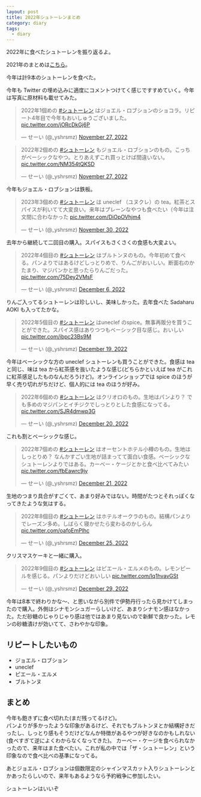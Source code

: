 ```yaml
---
layout: post
title: 2022年シュトーレンまとめ
category: diary
tags:
  - diary
---
```


2022年に食べたシュトーレンを振り返るよ。

2021年のまとめは[こちら](/2021/12/29/2021-stollen-wrapup/)。

今年は計9本のシュトーレンを食べた。

今年も Twitter の埋め込みに適度にコメントつけてく感じですすめていく。今年は写真に原材料も載せてみた。

<blockquote class="twitter-tweet" data-conversation="none"><p lang="ja" dir="ltr">2022年1個めの <a href="https://twitter.com/hashtag/%E3%82%B7%E3%83%A5%E3%83%88%E3%83%BC%E3%83%AC%E3%83%B3?src=hash&amp;ref_src=twsrc%5Etfw">#シュトーレン</a> はジョエル・ロブションのショコラ。リピート4年目で今年もおいしゅうございました。 <a href="https://t.co/jORcDkGj6P">pic.twitter.com/jORcDkGj6P</a></p>&mdash; せーい (@_yshrsmz) <a href="https://twitter.com/_yshrsmz/status/1596852290220339200?ref_src=twsrc%5Etfw">November 27, 2022</a></blockquote>


<blockquote class="twitter-tweet" data-conversation="none"><p lang="ja" dir="ltr">2022年2個めの <a href="https://twitter.com/hashtag/%E3%82%B7%E3%83%A5%E3%83%88%E3%83%BC%E3%83%AC%E3%83%B3?src=hash&amp;ref_src=twsrc%5Etfw">#シュトーレン</a> もジョエル・ロブションのもの。こっちがベーシックなやつ。とりあえずこれ買っとけば間違いない。 <a href="https://t.co/NM354tQKSD">pic.twitter.com/NM354tQKSD</a></p>&mdash; せーい (@_yshrsmz) <a href="https://twitter.com/_yshrsmz/status/1596852618672091137?ref_src=twsrc%5Etfw">November 27, 2022</a></blockquote>

今年もジョエル・ロブションは鉄板。

<blockquote class="twitter-tweet" data-conversation="none"><p lang="ja" dir="ltr">2023年3個めの <a href="https://twitter.com/hashtag/%E3%82%B7%E3%83%A5%E3%83%88%E3%83%BC%E3%83%AC%E3%83%B3?src=hash&amp;ref_src=twsrc%5Etfw">#シュトーレン</a> は uneclef （ユヌクレ）の tea。紅茶とスパイスが利いてて大変良い。来年はプレーンなやつも食べたい（今年は注文間に合わなかった <a href="https://t.co/DiOpOVhjm4">pic.twitter.com/DiOpOVhjm4</a></p>&mdash; せーい (@_yshrsmz) <a href="https://twitter.com/_yshrsmz/status/1597772808192667649?ref_src=twsrc%5Etfw">November 30, 2022</a></blockquote>

去年から継続して二回目の購入。スパイスもさくさくの食感も大変よい。


<blockquote class="twitter-tweet" data-conversation="none"><p lang="ja" dir="ltr">2022年4個目の <a href="https://twitter.com/hashtag/%E3%82%B7%E3%83%A5%E3%83%88%E3%83%BC%E3%83%AC%E3%83%B3?src=hash&amp;ref_src=twsrc%5Etfw">#シュトーレン</a> はブルトンヌのもの。今年初めて食べる。パンよりではあるけどしっとりめで、りんごがおいしい。断面右のかたまり、マジパンかと思ったらりんごだった。 <a href="https://t.co/75Dey2VMsF">pic.twitter.com/75Dey2VMsF</a></p>&mdash; せーい (@_yshrsmz) <a href="https://twitter.com/_yshrsmz/status/1599938971379044352?ref_src=twsrc%5Etfw">December 6, 2022</a></blockquote>

りんご入ってるシュトーレンは珍しいし、美味しかった。去年食べた Sadaharu AOKI も入ってたかな。

<blockquote class="twitter-tweet" data-conversation="none"><p lang="ja" dir="ltr">2022年5個目の <a href="https://twitter.com/hashtag/%E3%82%B7%E3%83%A5%E3%83%88%E3%83%BC%E3%83%AC%E3%83%B3?src=hash&amp;ref_src=twsrc%5Etfw">#シュトーレン</a> はuneclef のspice。無事再販分を買うことができた。スパイス感はありつつもベーシック目な感じ。おいしい <a href="https://t.co/ibpc23Bs9M">pic.twitter.com/ibpc23Bs9M</a></p>&mdash; せーい (@_yshrsmz) <a href="https://twitter.com/_yshrsmz/status/1604641756037120000?ref_src=twsrc%5Etfw">December 19, 2022</a></blockquote>

今年はベーシックな方の uneclef シュトーレンも買うことができた。食感は tea と同じ、味は tea から紅茶感を抜いたような感じ(どちらかといえば tea がこれに紅茶感足したものなんだろうけど)。オンラインショップでは spice のほうが早く売り切れがちだけど、個人的には tea のほうが好み。


<blockquote class="twitter-tweet" data-conversation="none"><p lang="ja" dir="ltr">2022年6個めの <a href="https://twitter.com/hashtag/%E3%82%B7%E3%83%A5%E3%83%88%E3%83%BC%E3%83%AC%E3%83%B3?src=hash&amp;ref_src=twsrc%5Etfw">#シュトーレン</a> はクリオロのもの。生地はパンより？ でも多めのマジパンとイチジクでしっとりとした食感になってる。 <a href="https://t.co/SJR4dmwp3G">pic.twitter.com/SJR4dmwp3G</a></p>&mdash; せーい (@_yshrsmz) <a href="https://twitter.com/_yshrsmz/status/1604995832696418304?ref_src=twsrc%5Etfw">December 20, 2022</a></blockquote>

これも割とベーシックな感じ。

<blockquote class="twitter-tweet" data-conversation="none"><p lang="ja" dir="ltr">2022年7個めの <a href="https://twitter.com/hashtag/%E3%82%B7%E3%83%A5%E3%83%88%E3%83%BC%E3%83%AC%E3%83%B3?src=hash&amp;ref_src=twsrc%5Etfw">#シュトーレン</a> はオーセントホテル小樽のもの。生地はしっとりめ？ なんかすごい生地が詰まってて面白い食感。ベーシックなシュトーレンよりではある。カーベー・ケージとかと食べ比べてみたい <a href="https://t.co/fbEawrc9jy">pic.twitter.com/fbEawrc9jy</a></p>&mdash; せーい (@_yshrsmz) <a href="https://twitter.com/_yshrsmz/status/1605372648892297217?ref_src=twsrc%5Etfw">December 21, 2022</a></blockquote>

生地のつまり具合がすごくて、あまり好みではない。時間がたつとそれっぽくなってきたような気はする。

<blockquote class="twitter-tweet" data-conversation="none"><p lang="ja" dir="ltr">2022年8個目の <a href="https://twitter.com/hashtag/%E3%82%B7%E3%83%A5%E3%83%88%E3%83%BC%E3%83%AC%E3%83%B3?src=hash&amp;ref_src=twsrc%5Etfw">#シュトーレン</a> はホテルオークラのもの。結構パンよりでレーズン多め。しばらく寝かせたら変わるのかしらん <a href="https://t.co/oafoEmPlhc">pic.twitter.com/oafoEmPlhc</a></p>&mdash; せーい (@_yshrsmz) <a href="https://twitter.com/_yshrsmz/status/1606828653786304512?ref_src=twsrc%5Etfw">December 25, 2022</a></blockquote>

クリスマスケーキと一緒に購入。

<blockquote class="twitter-tweet" data-conversation="none"><p lang="ja" dir="ltr">2022年9個目の <a href="https://twitter.com/hashtag/%E3%82%B7%E3%83%A5%E3%83%88%E3%83%BC%E3%83%AC%E3%83%B3?src=hash&amp;ref_src=twsrc%5Etfw">#シュトーレン</a> はピエール・エルメのもの。レモンピールを感じる。パンよりだけどおいしい <a href="https://t.co/Iq1hvavGSt">pic.twitter.com/Iq1hvavGSt</a></p>&mdash; せーい (@_yshrsmz) <a href="https://twitter.com/_yshrsmz/status/1608277234241998848?ref_src=twsrc%5Etfw">December 29, 2022</a></blockquote>

今年は8本で終わりかな〜、と思いながら別件で伊勢丹行ったら見かけてしまったので購入。外側はシナモンシュガーらしいけど、あまりシナモン感はなかった。ただ砂糖のじゃりじゃり感は他ではあまり見ないので新鮮で良かった。レモンの砂糖漬けが効いてて、さわやかな印象。

## リピートしたいもの

- ジョエル・ロブション
- uneclef
- ピエール・エルメ
- ブルトンヌ

## まとめ

今年も飽きずに食べ切れた(まだ残ってるけど)。  
パンよりが多かったような印象があるけど、それでもブルトンヌとか結構好きだったし、しっとり感もそうだけどなんか特徴があるやつが好きなのかもしれない(食べすぎて逆によくわからなくなってきた)。
カーベー・ケージを食べられなかったので、来年はまた食べたい。これが私の中では「ザ・シュトーレン」という印象なので食べ比べの基準になってる。  

あとジョエル・ロブションは個数限定のシャインマスカット入りシュトーレンとかあったらしいので、来年もあるようなら予約戦争に参加したい。

シュトーレンはいいぞ
